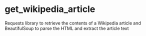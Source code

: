 # get_wikipedia_article
Requests library to retrieve the contents of a Wikipedia article and BeautifulSoup to parse the HTML and extract the article text
